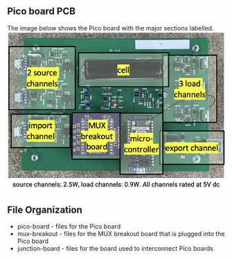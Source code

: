 ## Pico board PCB
The image below shows the Pico board with the major sections labelled.   
<img src="picoboard.png" width="600" />


## File Organization
* pico-board - files for the Pico board
* mux-breakout - files for the MUX breakout board that is plugged into the Pico board
* junction-board - files for the board used to interconnect Pico boards
